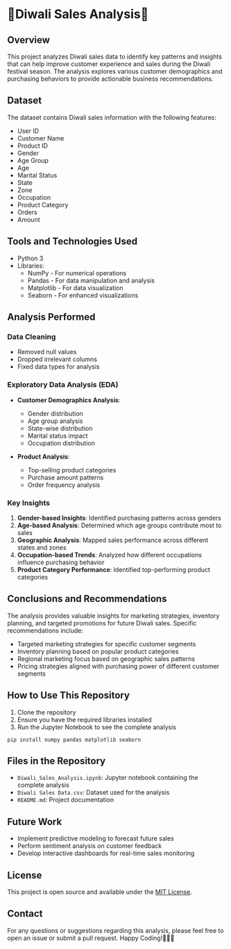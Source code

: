 # 🌟Diwali Sales Analysis🌟

## Overview
This project analyzes Diwali sales data to identify key patterns and insights that can help improve customer experience and sales during the Diwali festival season. The analysis explores various customer demographics and purchasing behaviors to provide actionable business recommendations.

## Dataset
The dataset contains Diwali sales information with the following features:
- User ID
- Customer Name
- Product ID
- Gender
- Age Group
- Age
- Marital Status
- State
- Zone
- Occupation
- Product Category
- Orders
- Amount

## Tools and Technologies Used
- Python 3
- Libraries:
  - NumPy - For numerical operations
  - Pandas - For data manipulation and analysis
  - Matplotlib - For data visualization
  - Seaborn - For enhanced visualizations

## Analysis Performed

### Data Cleaning
- Removed null values
- Dropped irrelevant columns
- Fixed data types for analysis

### Exploratory Data Analysis (EDA)
- **Customer Demographics Analysis**:
  - Gender distribution
  - Age group analysis
  - State-wise distribution
  - Marital status impact
  - Occupation distribution

- **Product Analysis**:
  - Top-selling product categories
  - Purchase amount patterns
  - Order frequency analysis

### Key Insights

1. **Gender-based Insights**: Identified purchasing patterns across genders
2. **Age-based Analysis**: Determined which age groups contribute most to sales
3. **Geographic Analysis**: Mapped sales performance across different states and zones
4. **Occupation-based Trends**: Analyzed how different occupations influence purchasing behavior
5. **Product Category Performance**: Identified top-performing product categories

## Conclusions and Recommendations

The analysis provides valuable insights for marketing strategies, inventory planning, and targeted promotions for future Diwali sales. Specific recommendations include:

- Targeted marketing strategies for specific customer segments
- Inventory planning based on popular product categories
- Regional marketing focus based on geographic sales patterns
- Pricing strategies aligned with purchasing power of different customer segments

## How to Use This Repository

1. Clone the repository
2. Ensure you have the required libraries installed
3. Run the Jupyter Notebook to see the complete analysis

```
pip install numpy pandas matplotlib seaborn
```

## Files in the Repository
- `Diwali_Sales_Analysis.ipynb`: Jupyter notebook containing the complete analysis
- `Diwali Sales Data.csv`: Dataset used for the analysis
- `README.md`: Project documentation

## Future Work
- Implement predictive modeling to forecast future sales
- Perform sentiment analysis on customer feedback
- Develop interactive dashboards for real-time sales monitoring

## License
This project is open source and available under the [MIT License](LICENSE).

## Contact
For any questions or suggestions regarding this analysis, please feel free to open an issue or submit a pull request.
Happy Coding!👾👾👾


